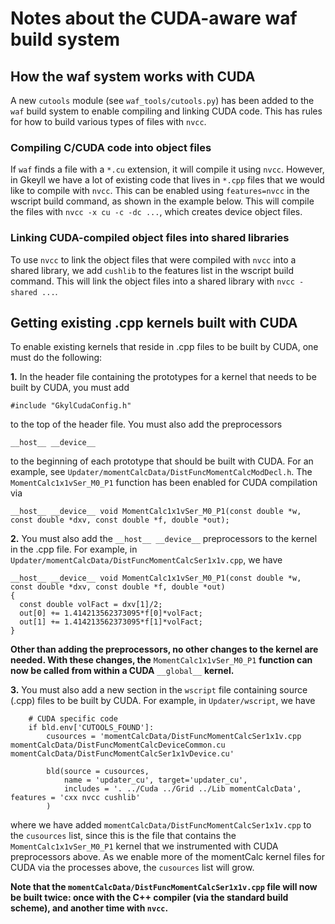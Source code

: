 # Notes about the CUDA-aware waf build system

## How the waf system works with CUDA

A new `cutools` module (see `waf_tools/cutools.py`) has been added to the `waf` build system to enable compiling and linking CUDA code. This has rules for how to build various types of files with `nvcc`.

### Compiling C/CUDA code into object files
If `waf` finds a file with a `*.cu` extension, it will compile it using `nvcc`. However, in Gkeyll we have a lot of existing code that lives in `*.cpp` files that we would like to compile with `nvcc`. This can be enabled using `features=nvcc` in the wscript build command, as shown in the example below. This will compile the files with `nvcc -x cu -c -dc ...`, which creates device object files.

### Linking CUDA-compiled object files into shared libraries
To use `nvcc` to link the object files that were compiled with `nvcc` into a shared library, we add `cushlib` to the features list in the wscript build command. This will link the object files into a shared library with `nvcc -shared ...`.

## Getting existing .cpp kernels built with CUDA

To enable existing kernels that reside in .cpp files to be built by CUDA, one must do the following:

**1.** In the header file containing the prototypes for a kernel that needs to be built by CUDA, you must add  
```
#include "GkylCudaConfig.h"
```  
to the top of the header file. You must also add the preprocessors  
```
__host__ __device__
```  
to the beginning of each prototype that should be built with CUDA. For an example, see `Updater/momentCalcData/DistFuncMomentCalcModDecl.h`. 
The `MomentCalc1x1vSer_M0_P1` function has been enabled for CUDA compilation via
```
__host__ __device__ void MomentCalc1x1vSer_M0_P1(const double *w, const double *dxv, const double *f, double *out);
```

**2.** You must also add the `__host__ __device__` preprocessors to the kernel in the .cpp file. 
For example, in `Updater/momentCalcData/DistFuncMomentCalcSer1x1v.cpp`, we have
```
__host__ __device__ void MomentCalc1x1vSer_M0_P1(const double *w, const double *dxv, const double *f, double *out)
{
  const double volFact = dxv[1]/2;
  out[0] += 1.414213562373095*f[0]*volFact;
  out[1] += 1.414213562373095*f[1]*volFact;
}
```
**Other than adding the preprocessors, no other changes to the kernel are needed. With these changes, the** `MomentCalc1x1vSer_M0_P1` **function
can now be called from within a CUDA** `__global__` **kernel.**

**3.** You must also add a new section in the `wscript` file containing source (.cpp) files to be built by CUDA. For example, in `Updater/wscript`, we have
```
    # CUDA specific code
    if bld.env['CUTOOLS_FOUND']:
        cusources = 'momentCalcData/DistFuncMomentCalcSer1x1v.cpp momentCalcData/DistFuncMomentCalcDeviceCommon.cu momentCalcData/DistFuncMomentCalcSer1x1vDevice.cu'

        bld(source = cusources,
            name = 'updater_cu', target='updater_cu',
            includes = '. ../Cuda ../Grid ../Lib momentCalcData', features = 'cxx nvcc cushlib'
        )
```

where we have added `momentCalcData/DistFuncMomentCalcSer1x1v.cpp` to the `cusources` list, since this is the file that contains the 
`MomentCalc1x1vSer_M0_P1` kernel that we instrumented with CUDA preprocessors above. As we enable more of the momentCalc kernel files for 
CUDA via the processes above, the `cusources` list will grow.

**Note that the `momentCalcData/DistFuncMomentCalcSer1x1v.cpp` file will now be built twice: 
once with the C++ compiler (via the standard build scheme), and another time with ``nvcc``.**


